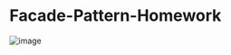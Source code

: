 # Facade-Pattern-Homework
![image](https://github.com/hasanhttps/Facade-Pattern-Homework/assets/107070957/31fac2d8-cc86-4034-a3fb-dcc5a64b302d)

